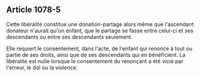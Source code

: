 Article 1078-5
----
Cette libéralité constitue une donation-partage alors même que l'ascendant
donateur n'aurait qu'un enfant, que le partage se fasse entre celui-ci et ses
descendants ou entre ses descendants seulement.

Elle requiert le consentement, dans l'acte, de l'enfant qui renonce à tout ou
partie de ses droits, ainsi que de ses descendants qui en bénéficient. La
libéralité est nulle lorsque le consentement du renonçant a été vicié par
l'erreur, le dol ou la violence.

